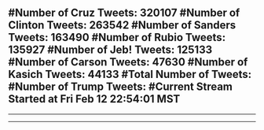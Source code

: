 #Number of Cruz Tweets: 320107
#Number of Clinton Tweets: 263542
#Number of Sanders Tweets: 163490
#Number of Rubio Tweets: 135927
#Number of Jeb! Tweets: 125133
#Number of Carson Tweets: 47630
#Number of Kasich Tweets: 44133
#Total Number of Tweets:  
#Number of Trump Tweets: 
#Current Stream Started at Fri Feb 12 22:54:01 MST
---
---
---
